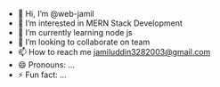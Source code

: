 - 👋 Hi, I’m @web-jamil
- 👀 I’m interested in MERN Stack Development 
- 🌱 I’m currently learning node js
- 💞️ I’m looking to collaborate on team
- 📫 How to reach me jamiluddin3282003@gmail.com
- 😄 Pronouns: ...
- ⚡ Fun fact: ...

<!---
web-jamil/web-jamil is a ✨ special ✨ repository because its `README.md` (this file) appears on your GitHub profile.
You can click the Preview link to take a look at your changes.
--->
